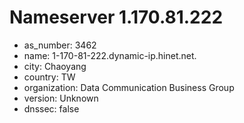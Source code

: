 # Nameserver 1.170.81.222

* as_number: 3462
* name: 1-170-81-222.dynamic-ip.hinet.net.
* city: Chaoyang
* country: TW
* organization: Data Communication Business Group
* version: Unknown
* dnssec: false

